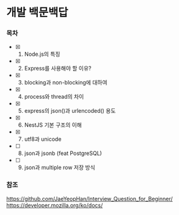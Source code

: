 # 개발 백문백답

### 목차

- [x] 1. Node.js의 특징
- [x] 2. Express를 사용해야 할 이유?
- [x] 3. blocking과 non-blocking에 대하여
- [x] 4. process와 thread의 차이
- [x] 5. express의 json()과 urlencoded() 용도
- [x] 6. NestJS 기본 구조의 이해
- [x] 7. utf8과 unicode
- [ ] 8. json과 jsonb (feat PostgreSQL)
- [ ] 9. json과 multiple row 저장 방식

### 참조

https://github.com/JaeYeopHan/Interview_Question_for_Beginner/  
https://developer.mozilla.org/ko/docs/
